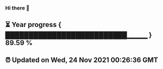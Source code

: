 ### Hi there 👋
⏳ Year progress { ██████████████████████████▁▁▁▁ } 89.59 %
---
⏰ Updated on Wed, 24 Nov 2021 00:26:36 GMT
---
